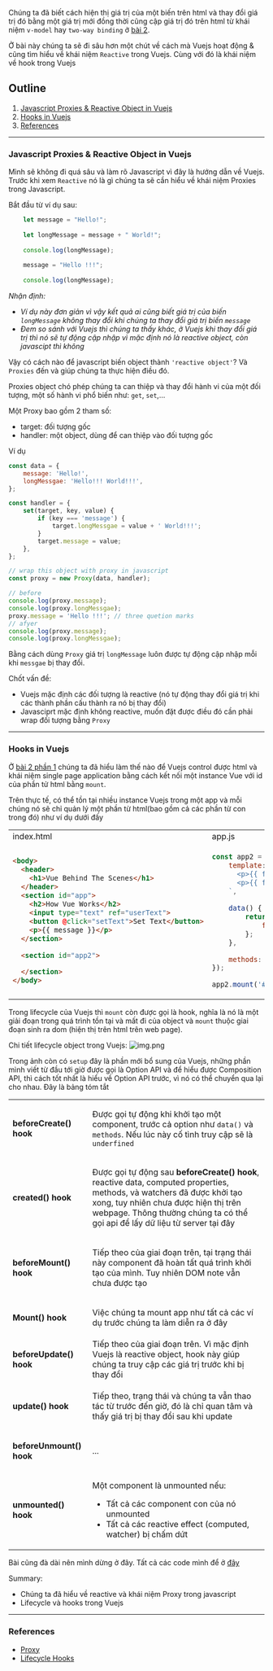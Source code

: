 Chúng ta đã biết cách hiện thị giá trị của một biến trên html và thay đổi giá trị đó bằng một giá trị mới đồng thời cũng cập giá trị đó trên html từ khái niệm `v-model` hay `two-way binding` ở [bài 2](../2-basic-&-concepts). 

Ở bài này chúng ta sẽ đi sâu hơn một chút về cách mà Vuejs hoạt động & cũng tìm hiểu về khái niệm `Reactive` trong Vuejs. Cùng với đó là khái niệm về hook trong Vuejs

## Outline
1. [Javascript Proxies & Reactive Object in Vuejs](#Javascript-Proxies-&-Reactive-Object-in-Vuejs)
2. [Hooks in Vuejs](#Hooks-in-Vuejs)
3. [References](#References)
***

### Javascript Proxies & Reactive Object in Vuejs
Mình sẽ không đi quá sâu và làm rõ Javascript vì đây là hướng dẫn về Vuejs. Trước khi xem `Reactive` nó là gì chúng ta sẽ cần hiểu về khái niệm Proxies trong Javascript.

Bắt đầu từ ví dụ sau:
```javascript
    let message = "Hello!";
    
    let longMessage = message + " World!";
    
    console.log(longMessage);
    
    message = "Hello !!!";
    
    console.log(longMessage);
```
*Nhận định:* 
- *Ví dụ này đơn giản vì vậy kết quả ai cũng biết giá trị của biến `longMessage` không thay đổi khi chúng ta thay đổi giá trị biến `message`*
- *Đem so sánh với Vuejs thì chúng ta thấy khác, ở Vuejs khi thay đổi giá trị thì nó sẽ tự động cập nhập vì mặc định nó là reactive object, còn javascipt thì không*

Vậy có cách nào để javascript biến object thành `'reactive object'`? Và `Proxies` đến và giúp chúng ta thực hiện điều đó.

Proxies object chó phép chúng ta can thiệp và thay đổi hành vi của một đối tượng, một số hành vi phổ biến như: `get`, `set`,...

Một Proxy bao gồm 2 tham số:
- target: đối tượng gốc
- handler: một object, dùng để can thiệp vào đối tượng gốc

Ví dụ
```javascript
const data = {
    message: 'Hello!',
    longMessgae: 'Hello!!! World!!!',
};

const handler = {
    set(target, key, value) {
        if (key === 'message') {
            target.longMessgae = value + ' World!!!';
        }
        target.message = value;
    },
};

// wrap this object with proxy in javascript
const proxy = new Proxy(data, handler);

// before
console.log(proxy.message);
console.log(proxy.longMessgae);
proxy.message = 'Hello !!!'; // three quetion marks
// afyer
console.log(proxy.message);
console.log(proxy.longMessgae);
```
Bằng cách dùng `Proxy` giá trị `longMessage` luôn được tự động cập nhập mỗi khi `messgae` bị thay đổi.

Chốt vấn đề:
- Vuejs mặc định các đối tượng là reactive (nó tự động thay đổi giá trị khi các thành phần cấu thành ra nó bị thay đổi)
- Javasciprt mặc định không reactive, muốn đặt được điều đó cần phải wrap đối tượng bằng `Proxy`
***
### Hooks in Vuejs
Ở [bài 2 phần 1](../2-basic-&-concepts/part1) chúng ta đã hiểu làm thế nào để Vuejs control được html và khái niệm single page application bằng cách kết nối một instance Vue với id của phần tử html bằng `mount`.

Trên thực tế, có thể tồn tại nhiều instance Vuejs trong một app và mỗi chúng nó sẽ chỉ quản lý một phần từ html(bao gồm cả các phần từ con trong đó) như ví dụ dưới đấy
<table>
<tr>
<td>index.html</td><td>app.js</td>
</tr>
<tr>
<td>

```html
<body>
  <header>
    <h1>Vue Behind The Scenes</h1>
  </header>
  <section id="app">
    <h2>How Vue Works</h2>
    <input type="text" ref="userText">
    <button @click="setText">Set Text</button>
    <p>{{ message }}</p>
  </section>

  <section id="app2">

  </section>
</body>
```
</td>
<td>

```javascript
const app2 = Vue.createApp({
    template: `
      <p>{{ favoriteMeal }}</p>
      <p>{{ favoriteMeal }}</p>
    `,

    data() {
        return {
            favoriteMeal: 'Pizza',
        };
    },

    methods: {},
});

app2.mount('#app2');
```
</td>
</tr>
</table>

Trong lifecycle của Vuejs thì `mount` còn được gọi là hook, nghĩa là nó là một giải đoạn trong quá trình tồn tại và mất đi của object và `mount` thuộc giai đoạn sinh ra dom (hiện thị trên html trên web page).

Chi tiết lifecycle object trong Vuejs:
![img.png](img.png)

Trong ảnh còn có `setup` đây là phần mới bổ sung của Vuejs, những phần mình viết từ đầu tới giờ được gọi là Option API và để hiểu được Composition API, thì cách tốt nhất là hiểu về Option API trước, vì nó có thể chuyển qua lại cho nhau. Đây là bảng tóm tắt

<table>
<tr>
<td>

**beforeCreate() hook**
</td>
<td>

Được gọi tự động khi khởi tạo một component, trước cả option như `data()` và `methods`. Nếu lúc này cố tình truy cập sẽ là `underfined`
</td>
</tr>
<tr>
<td>

**created() hook**
</td>
<td>

Được gọi tự động sau **beforeCreate() hook**, reactive data, computed properties, methods, và watchers đã được khởi tạo xong, tuy nhiên chưa được hiện thị trên webpage. Thông thường chúng ta có thể gọi api để lấy dữ liệu từ server tại đây
</td>
</tr>

<tr>
<td>

**beforeMount() hook**
</td>
<td>

Tiếp theo của giai đoạn trên, tại trạng thái này component đã hoàn tất quá trình khởi tạo của mình. Tuy nhiên DOM note vẫn chưa được tạo
</td>
</tr>

<tr>
<td>

**Mount() hook**
</td>
<td>

Việc chúng ta mount app như tất cả các ví dụ trước chúng ta làm diễn ra ở đây
</td>
</tr>

<tr>
<td>

**beforeUpdate() hook**
</td>
<td>
Tiếp theo của giai đoạn trên. Vì mặc định Vuejs là reactive object, hook này giúp chúng ta truy cập các giá trị trước khi bị thay đổi
</td>
</tr>

<tr>
<td>

**update() hook**
</td>
<td>

Tiếp theo, trạng thái và chúng ta vẫn thao tác từ trước đến giờ, đó là chỉ quan tâm và thấy giá trị bị thay đổi sau khi update
</td>
</tr>

<tr>
<td>

**beforeUnmount() hook**
</td>
<td>

...
</td>
</tr>

<tr>
<td>

**unmounted() hook**
</td>
<td>

Một component là unmounted nếu:
- Tất cả các component con của nó unmounted
- Tất cả các reactive effect (computed, watcher) bị chấm dứt
</td>
</tr>
</table>

Bài cũng đà dài nên mình dừng ở đây. Tất cả các code mình để ở [đây](./behind-scenes-01-starting-setup)

Summary:
- Chúng ta đã hiểu về reactive và khái niệm Proxy trong javascript
- Lifecycle và hooks trong Vuejs
***
### References
- [Proxy](https://developer.mozilla.org/en-US/docs/Web/JavaScript/Reference/Global_Objects/Proxy)
- [Lifecycle Hooks](https://vuejs.org/guide/essentials/lifecycle.html)